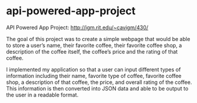 # api-powered-app-project
API Powered App Project: http://igm.rit.edu/~cavigm/430/

The goal of this project was to create a simple webpage that would be able to store a user’s name, their favorite coffee, their favorite coffee shop, a description of the coffee itself, the coffee’s price and the rating of that coffee. 

I implemented my application so that a user can input different types of information including their name, favorite type of coffee, favorite coffee shop, a description of that coffee, the price, and overall rating of the coffee. This information is then converted into JSON data and able to be output to the user in a readable format.
